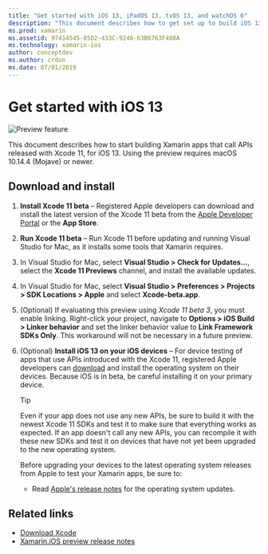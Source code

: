 ```yaml
---
title: "Get started with iOS 13, iPadOS 13, tvOS 13, and watchOS 6"
description: "This document describes how to get set up to build iOS 13, iPadOS 13, tvOS 13, and watchOS 6 apps with Xamarin. It discusses how to download Xcode 11 and update Visual Studio for Mac."
ms.prod: xamarin
ms.assetid: 97414545-85D2-433C-9246-63B6763F488A
ms.technology: xamarin-ios
author: conceptdev
ms.author: crdun
ms.date: 07/01/2019
---
```

# Get started with iOS 13

![Preview feature](~/media/shared/preview.png)

This document describes how to start building Xamarin apps that call
APIs released with Xcode 11, for iOS 13. Using the preview requires macOS 10.14.4 (Mojave) or newer.

## Download and install

1. **Install Xcode 11 beta** –
   Registered Apple developers can download and install the latest version
   of the Xcode 11 beta from the
   [Apple Developer Portal](https://developer.apple.com/download/) or the **App Store**.

2. **Run Xcode 11 beta** – Run Xcode 11 before updating and running Visual
   Studio for Mac, as it installs some tools that Xamarin requires.

3. In Visual Studio for Mac, select **Visual Studio > Check for Updates...**, 
   select the **Xcode 11 Previews** channel, and install the available updates.

4. In Visual Studio for Mac, select **Visual Studio > Preferences > Projects > SDK Locations > Apple** and select **Xcode-beta.app**.

5. (Optional) If evaluating this preview using _Xcode 11 beta 3_, you must enable linking. Right-click your project, navigate to **Options > iOS Build > Linker behavior** and set the linker behavior value to **Link Framework SDKs Only**. This workaround will not be necessary in a future preview.

6. (Optional) **Install iOS 13 on your iOS devices** – For device testing of apps 
   that use APIs introduced with the Xcode 11,
   registered Apple developers can [download](https://developer.apple.com/download)
   and install the operating system on their devices. Because iOS is in beta, be careful installing it on your primary device.

   > [!TIP]
   > Even if your app does not use any new APIs, be sure to build it with
   > the newest Xcode 11 SDKs and test it to make sure that everything works
   > as expected. If an app doesn't call any new APIs, you can recompile it
   > with these new SDKs and test it on devices that have not yet been
   > upgraded to the new operating system.
   >
   > Before upgrading your devices to the latest operating system releases
   > from Apple to test your Xamarin apps, be sure to:
   >
   > - Read [Apple's release notes](https://developer.apple.com/download/)
   >   for the operating system updates.

## Related links

- [Download Xcode](https://developer.apple.com/download/)
- [Xamarin.iOS preview release notes](/xamarin/ios/release-notes/12/12.99)
